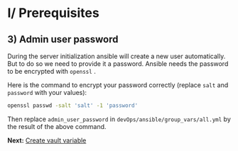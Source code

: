 # I/ Prerequisites
## 3) Admin user password

During the server initialization ansible will create a new user automatically. But to do so we need to provide it a password. Ansible needs the password to be encrypted with `openssl` .

Here is the command to encrypt your password correctly (replace `salt` and `password` with your values): 

```bash
openssl passwd -salt 'salt' -1 'password'
```

Then replace `admin_user_password` in `devOps/ansible/group_vars/all.yml` by the result of the above command.

<b>Next:</b> [Create vault variable](ansible-vault.md)